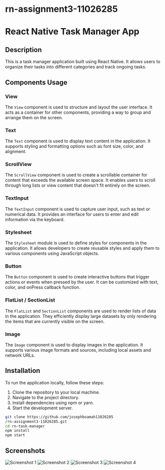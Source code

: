 # rn-assignment3-11026285

# React Native Task Manager App

## Description

This is a task manager application built using React Native. It allows users to organize their tasks into different categories and track ongoing tasks.

## Components Usage

### View
The `View` component is used to structure and layout the user interface. It acts as a container for other components, providing a way to group and arrange them on the screen.

### Text
The `Text` component is used to display text content in the application. It supports styling and formatting options such as font size, color, and alignment.

### ScrollView
The `ScrollView` component is used to create a scrollable container for content that exceeds the available screen space. It enables users to scroll through long lists or view content that doesn't fit entirely on the screen.

### TextInput
The `TextInput` component is used to capture user input, such as text or numerical data. It provides an interface for users to enter and edit information via the keyboard.

### Stylesheet
The `Stylesheet` module is used to define styles for components in the application. It allows developers to create reusable styles and apply them to various components using JavaScript objects.

### Button
The `Button` component is used to create interactive buttons that trigger actions or events when pressed by the user. It can be customized with text, color, and onPress callback function.

### FlatList / SectionList
The `FlatList` and `SectionList` components are used to render lists of data in the application. They efficiently display large datasets by only rendering the items that are currently visible on the screen.

### Image
The `Image` component is used to display images in the application. It supports various image formats and sources, including local assets and network URLs.

## Installation

To run the application locally, follow these steps:

1. Clone the repository to your local machine.
2. Navigate to the project directory.
3. Install dependencies using npm or yarn.
4. Start the development server.

```bash
git clone https://github.com/josephboamah11026285
/rn-assignment3-11026285.git
cd rn-task-manager
npm install
npm start
```

## Screenshots

![Screenshot 1](c:\Users\JOSEPH\Downloads\1000140453.jpg)
![Screenshot 2](c:\Users\JOSEPH\Downloads\1000140452.jpg)
![Screenshot 3](c:\Users\JOSEPH\Downloads\1000140451.jpg)
![Screenshot 4](c:\Users\JOSEPH\Downloads\1000140450.jpg)



